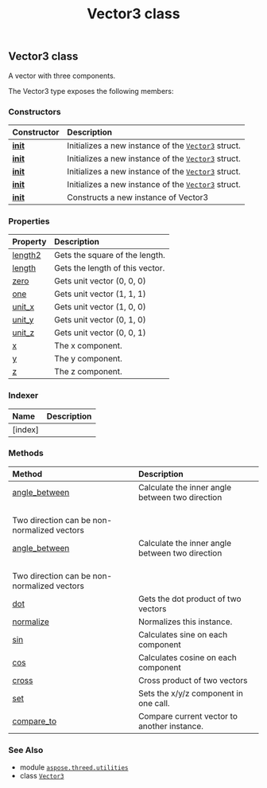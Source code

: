 ﻿---
title: Vector3 class
second_title: Aspose.3D for Python via .NET API References
description: 
type: docs
weight: 180
url: /aspose.threed.utilities/vector3/
is_root: false
---

## Vector3 class

A vector with three components.



The Vector3 type exposes the following members:

### Constructors
| Constructor | Description |
| :- | :- |
| [__init__](/3d/python-net/aspose.threed.utilities/vector3/__init__/#float-float-float) | Initializes a new instance of the [`Vector3`](/3d/python-net/aspose.threed.utilities/vector3) struct. |
| [__init__](/3d/python-net/aspose.threed.utilities/vector3/__init__/#aspose.threed.utilities.FVector3) | Initializes a new instance of the [`Vector3`](/3d/python-net/aspose.threed.utilities/vector3) struct. |
| [__init__](/3d/python-net/aspose.threed.utilities/vector3/__init__/#float) | Initializes a new instance of the [`Vector3`](/3d/python-net/aspose.threed.utilities/vector3) struct. |
| [__init__](/3d/python-net/aspose.threed.utilities/vector3/__init__/#aspose.threed.utilities.Vector4) | Initializes a new instance of the [`Vector3`](/3d/python-net/aspose.threed.utilities/vector3) struct. |
| [__init__](/3d/python-net/aspose.threed.utilities/vector3/__init__/#) | Constructs a new instance of Vector3 |


### Properties
| Property | Description |
| :- | :- |
| [length2](/3d/python-net/aspose.threed.utilities/vector3/length2) | Gets the square of the length. |
| [length](/3d/python-net/aspose.threed.utilities/vector3/length) | Gets the length of this vector. |
| [zero](/3d/python-net/aspose.threed.utilities/vector3/zero) | Gets unit vector (0, 0, 0) |
| [one](/3d/python-net/aspose.threed.utilities/vector3/one) | Gets unit vector (1, 1, 1) |
| [unit_x](/3d/python-net/aspose.threed.utilities/vector3/unit_x) | Gets unit vector (1, 0, 0) |
| [unit_y](/3d/python-net/aspose.threed.utilities/vector3/unit_y) | Gets unit vector (0, 1, 0) |
| [unit_z](/3d/python-net/aspose.threed.utilities/vector3/unit_z) | Gets unit vector (0, 0, 1) |
| [x](/3d/python-net/aspose.threed.utilities/vector3/x) | The x component. |
| [y](/3d/python-net/aspose.threed.utilities/vector3/y) | The y component. |
| [z](/3d/python-net/aspose.threed.utilities/vector3/z) | The z component. |


### Indexer
| Name | Description |
| :- | :- |
| [index] |  |


### Methods
| Method | Description |
| :- | :- |
| [angle_between](/3d/python-net/aspose.threed.utilities/vector3/angle_between/#aspose.threed.utilities.Vector3-aspose.threed.utilities.Vector3) | Calculate the inner angle between two direction<br/>Two direction can be non-normalized vectors |
| [angle_between](/3d/python-net/aspose.threed.utilities/vector3/angle_between/#aspose.threed.utilities.Vector3) | Calculate the inner angle between two direction<br/>Two direction can be non-normalized vectors |
| [dot](/3d/python-net/aspose.threed.utilities/vector3/dot/#aspose.threed.utilities.Vector3) | Gets the dot product of two vectors |
| [normalize](/3d/python-net/aspose.threed.utilities/vector3/normalize/#) | Normalizes this instance. |
| [sin](/3d/python-net/aspose.threed.utilities/vector3/sin/#) | Calculates sine on each component |
| [cos](/3d/python-net/aspose.threed.utilities/vector3/cos/#) | Calculates cosine on each component |
| [cross](/3d/python-net/aspose.threed.utilities/vector3/cross/#aspose.threed.utilities.Vector3) | Cross product of two vectors |
| [set](/3d/python-net/aspose.threed.utilities/vector3/set/#float-float-float) | Sets the x/y/z component in one call. |
| [compare_to](/3d/python-net/aspose.threed.utilities/vector3/compare_to/#aspose.threed.utilities.Vector3) | Compare current vector to another instance. |



### See Also
* module [`aspose.threed.utilities`](..)
* class [`Vector3`](/3d/python-net/aspose.threed.utilities/vector3)

